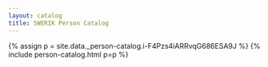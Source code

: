 ```yaml
---
layout: catalog
title: SWERIK Person Catalog
---
```

{% assign p = site.data._person-catalog.i-F4Pzs4iARRvqG686ESA9J %}
{% include person-catalog.html p=p %}

